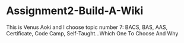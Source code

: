 # Assignment2-Build-A-Wiki
This is Venus Aoki and I choose topic number 7: BACS, BAS, AAS, Certificate, Code Camp, Self-Taught...Which One To Choose And Why
